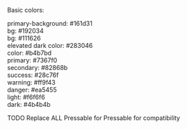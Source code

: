Basic colors:

primary-background: #161d31  
bg: #192034  
bg: #111626  
elevated dark color: #283046  
color: #b4b7bd  
primary: #7367f0  
secondary: #82868b  
success: #28c76f  
warning: #ff9f43  
danger: #ea5455  
light: #f6f6f6  
dark: #4b4b4b  


TODO
Replace ALL Pressable for Pressable for compatibility